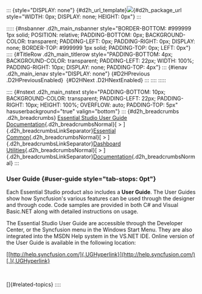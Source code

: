 ::: {style="DISPLAY: none"}
[](ms-xhelp:///?Id=d2h_url_template){#d2h_url_template}![](!package_url!){#d2h_package_url style="WIDTH: 0px; DISPLAY: none; HEIGHT: 0px"}
:::

::::: {#nsbanner .d2h_main_nsbanner style="BORDER-BOTTOM: #999999 1px solid; POSITION: relative; PADDING-BOTTOM: 0px; BACKGROUND-COLOR: transparent; PADDING-LEFT: 0px; PADDING-RIGHT: 0px; DISPLAY: none; BORDER-TOP: #999999 1px solid; PADDING-TOP: 0px; LEFT: 0px"}
:::: {#TitleRow .d2h_main_titlerow style="PADDING-BOTTOM: 4px; BACKGROUND-COLOR: transparent; PADDING-LEFT: 22px; WIDTH: 100%; PADDING-RIGHT: 10px; DISPLAY: none; PADDING-TOP: 4px"}
::: {#ienav .d2h_main_ienav style="DISPLAY: none"}
[](ms-xhelp:///?Id=fadb1658-06a3-4f1c-a2c3-e400cc446b02){#D2HPrevious .D2HPreviousEnabled}  [](ms-xhelp:///?Id=3fa3c4d6-fceb-4be7-a884-78bd4fb19495){#D2HNext .D2HNextEnabled}
:::
::::
:::::

:::: {#nstext .d2h_main_nstext style="PADDING-BOTTOM: 10px; BACKGROUND-COLOR: transparent; PADDING-LEFT: 22px; PADDING-RIGHT: 10px; HEIGHT: 100%; OVERFLOW: auto; PADDING-TOP: 5px" hasuserbackground="true" valign="bottom"}
::: {#d2h_breadcrumbs .d2h_breadcrumbs}
[Essential Studio User Guide Documentation](ms-xhelp:///?Id=12457748-09e3-4d74-a240-8e049cedf030){.d2h_breadcrumbsNormal}[ \> ]{.d2h_breadcrumbsLinkSeparator}[Essential Common](ms-xhelp:///?Id=2bfe10b6-fac1-4f91-a173-04db314f10c3){.d2h_breadcrumbsNormal}[ \> ]{.d2h_breadcrumbsLinkSeparator}[Dashboard Utilities](ms-xhelp:///?Id=2f121e36-ec61-4721-87d7-ef6b9a6b8c4c){.d2h_breadcrumbsNormal}[ \> ]{.d2h_breadcrumbsLinkSeparator}[Documentation](ms-xhelp:///?Id=9ab3c83c-c370-40c4-a552-6da1405cdf27){.d2h_breadcrumbsNormal}
:::

### User Guide {#user-guide style="tab-stops: 0pt"}

Each Essential Studio product also includes a **User Guide**. The User Guides show how Syncfusion's various features can be used through the designer and through code. Code samples are provided in both C# and Visual Basic.NET along with detailed instructions on usage.

The Essential Studio User Guide are accessible through the Developer Center, or the Syncfusion menu in the Windows Start Menu. They are also integrated into the MSDN Help system in the VS.NET IDE. Online version of the User Guide is available in the following location:

[[http://help.syncfusion.com/]{.UGHyperlink}](http://help.syncfusion.com/)[.]{.UGHyperlink}

 

[]{#related-topics}
::::
